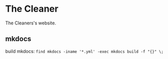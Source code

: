 
# The Cleaner

The Cleaners's website.


## mkdocs

build mkdocs: `find mkdocs -iname '*.yml' -exec mkdocs build -f "{}" \;`
